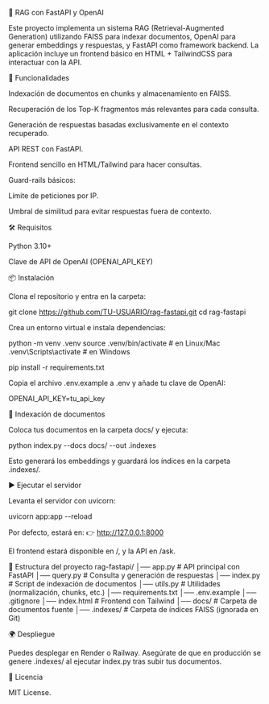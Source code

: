 📘 RAG con FastAPI y OpenAI

Este proyecto implementa un sistema RAG (Retrieval-Augmented Generation) utilizando FAISS para indexar documentos, OpenAI para generar embeddings y respuestas, y FastAPI como framework backend.
La aplicación incluye un frontend básico en HTML + TailwindCSS para interactuar con la API.

🚀 Funcionalidades

Indexación de documentos en chunks y almacenamiento en FAISS.

Recuperación de los Top-K fragmentos más relevantes para cada consulta.

Generación de respuestas basadas exclusivamente en el contexto recuperado.

API REST con FastAPI.

Frontend sencillo en HTML/Tailwind para hacer consultas.

Guard-rails básicos:

Límite de peticiones por IP.

Umbral de similitud para evitar respuestas fuera de contexto.

🛠️ Requisitos

Python 3.10+

Clave de API de OpenAI (OPENAI_API_KEY)

📦 Instalación

Clona el repositorio y entra en la carpeta:

git clone https://github.com/TU-USUARIO/rag-fastapi.git
cd rag-fastapi


Crea un entorno virtual e instala dependencias:

python -m venv .venv
source .venv/bin/activate   # en Linux/Mac
.venv\Scripts\activate      # en Windows

pip install -r requirements.txt


Copia el archivo .env.example a .env y añade tu clave de OpenAI:

OPENAI_API_KEY=tu_api_key

📑 Indexación de documentos

Coloca tus documentos en la carpeta docs/ y ejecuta:

python index.py --docs docs/ --out .indexes


Esto generará los embeddings y guardará los índices en la carpeta .indexes/.

▶️ Ejecutar el servidor

Levanta el servidor con uvicorn:

uvicorn app:app --reload


Por defecto, estará en:
👉 http://127.0.0.1:8000

El frontend estará disponible en /, y la API en /ask.

📂 Estructura del proyecto
rag-fastapi/
│── app.py          # API principal con FastAPI
│── query.py        # Consulta y generación de respuestas
│── index.py        # Script de indexación de documentos
│── utils.py        # Utilidades (normalización, chunks, etc.)
│── requirements.txt
│── .env.example
│── .gitignore
│── index.html      # Frontend con Tailwind
│── docs/           # Carpeta de documentos fuente
│── .indexes/       # Carpeta de índices FAISS (ignorada en Git)

🌍 Despliegue

Puedes desplegar en Render o Railway.
Asegúrate de que en producción se genere .indexes/ al ejecutar index.py tras subir tus documentos.

📜 Licencia

MIT License.
